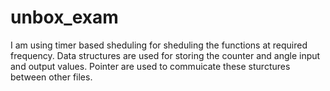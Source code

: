 # unbox_exam
  I am using timer based sheduling for sheduling the functions at required frequency.
  Data structures are used for storing the counter and angle input and output values.
  Pointer are used to commuicate these sturctures between other files.
  
